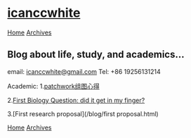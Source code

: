 
[icanccwhite](/)
================

[Home](/) [Archives](/archives)

Blog about life, study, and academics...
-----------------------------------------
email: icanccwhite@gmail.com
Tel: +86 19256131214



Academic:
1.[patchwork组图心得](/blog/patchwork组图心得.html)

2.[First Biology Question: did it get in my finger?](/blog/First_biology_question.html)

3.[First research proposal](/blog/first proposal.html)

[Home](/) [Archives](/archives)
